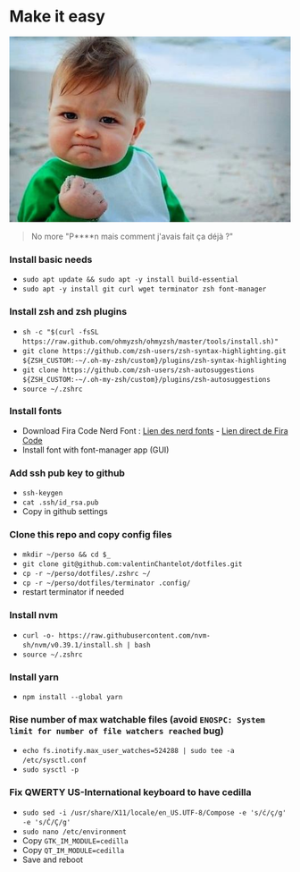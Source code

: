 # Make it easy

![Victory baby meme image](./img/victory.jpg)

> No more "P\*\*\*\*n mais comment j'avais fait ça déjà ?"

### Install basic needs

-   `sudo apt update && sudo apt -y install build-essential`
-   `sudo apt -y install git curl wget terminator zsh font-manager`

### Install zsh and zsh plugins

-   `sh -c "$(curl -fsSL https://raw.github.com/ohmyzsh/ohmyzsh/master/tools/install.sh)"`
-   `git clone https://github.com/zsh-users/zsh-syntax-highlighting.git ${ZSH_CUSTOM:-~/.oh-my-zsh/custom}/plugins/zsh-syntax-highlighting`
-   `git clone https://github.com/zsh-users/zsh-autosuggestions ${ZSH_CUSTOM:-~/.oh-my-zsh/custom}/plugins/zsh-autosuggestions`
-   `source ~/.zshrc`

### Install fonts

-   Download Fira Code Nerd Font : [Lien des nerd fonts](https://www.nerdfonts.com/font-downloads) - [Lien direct de Fira Code](https://github.com/ryanoasis/nerd-fonts/releases/download/v2.2.2/FiraCode.zip)
-   Install font with font-manager app (GUI)

### Add ssh pub key to github

-   `ssh-keygen`
-   `cat .ssh/id_rsa.pub`
-   Copy in github settings

### Clone this repo and copy config files

-   `mkdir ~/perso && cd $_`
-   `git clone git@github.com:valentinChantelot/dotfiles.git`
-   `cp -r ~/perso/dotfiles/.zshrc ~/`
-   `cp -r ~/perso/dotfiles/terminator .config/`
-   restart terminator if needed

### Install nvm

-   `curl -o- https://raw.githubusercontent.com/nvm-sh/nvm/v0.39.1/install.sh | bash`
-   `source ~/.zshrc`

### Install yarn

-   `npm install --global yarn`

### Rise number of max watchable files (avoid `ENOSPC: System limit for number of file watchers reached` bug)

-   `echo fs.inotify.max_user_watches=524288 | sudo tee -a /etc/sysctl.conf`
-   `sudo sysctl -p`

### Fix QWERTY US-International keyboard to have cedilla

-   `sudo sed -i /usr/share/X11/locale/en_US.UTF-8/Compose -e 's/ć/ç/g' -e 's/Ć/Ç/g'`
-   `sudo nano /etc/environment`
-   Copy `GTK_IM_MODULE=cedilla`
-   Copy `QT_IM_MODULE=cedilla`
-   Save and reboot
